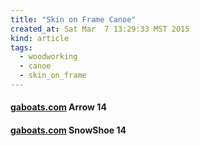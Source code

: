 ```yaml
---
title: "Skin on Frame Canoe"
created_at: Sat Mar  7 13:29:33 MST 2015
kind: article
tags:
  - woodworking
  - canoe
  - skin_on_frame
---
```


#### [gaboats.com](http://gaboats.com/boats/arrow14.html) Arrow 14

#### [gaboats.com](http://gaboats.com/boats/snowshoe14.html) SnowShoe 14

